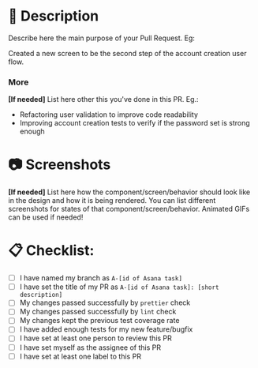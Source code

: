 # :speech_balloon: Description 

Describe here the main purpose of your Pull Request. Eg:

Created a new screen to be the second step of the account creation user flow.

### More

**[If needed]** List here other this you've done in this PR. Eg.:

- Refactoring user validation to improve code readability
- Improving account creation tests to verify if the password set is strong enough


# :camera: Screenshots

**[If needed]** List here how the component/screen/behavior should look like in the design and how it is being rendered. You can list different screenshots for states of that component/screen/behavior. Animated GIFs can be used if needed!


# :clipboard: Checklist:

- [ ] I have named my branch as `A-[id of Asana task]`
- [ ] I have set the title of my PR as `A-[id of Asana task]: [short description]`
- [ ] My changes passed successfully by `prettier` check
- [ ] My changes passed successfully by `lint` check
- [ ] My changes kept the previous test coverage rate
- [ ] I have added enough tests for my new feature/bugfix
- [ ] I have set at least one person to review this PR
- [ ] I have set myself as the assignee of this PR
- [ ] I have set at least one label to this PR